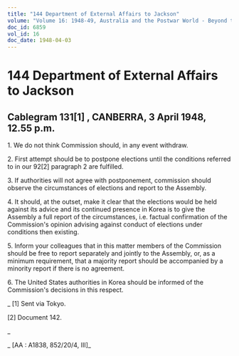 ```yaml
---
title: "144 Department of External Affairs to Jackson"
volume: "Volume 16: 1948-49, Australia and the Postwar World - Beyond the Region"
doc_id: 6859
vol_id: 16
doc_date: 1948-04-03
---
```


# 144 Department of External Affairs to Jackson

## Cablegram 131[1] , CANBERRA, 3 April 1948, 12.55 p.m.

1\. We do not think Commission should, in any event withdraw.

2\. First attempt should be to postpone elections until the conditions referred to in our 92[2] paragraph 2 are fulfilled.

3\. If authorities will not agree with postponement, commission should observe the circumstances of elections and report to the Assembly.

4\. It should, at the outset, make it clear that the elections would be held against its advice and its continued presence in Korea is to give the Assembly a full report of the circumstances, i.e. factual confirmation of the Commission's opinion advising against conduct of elections under conditions then existing.

5\. Inform your colleagues that in this matter members of the Commission should be free to report separately and jointly to the Assembly, or, as a minimum requirement, that a majority report should be accompanied by a minority report if there is no agreement.

6\. The United States authorities in Korea should be informed of the Commission's decisions in this respect.

_ [1] Sent via Tokyo.

[2] Document 142.

_

_ [AA : A1838, 852/20/4, III]_
